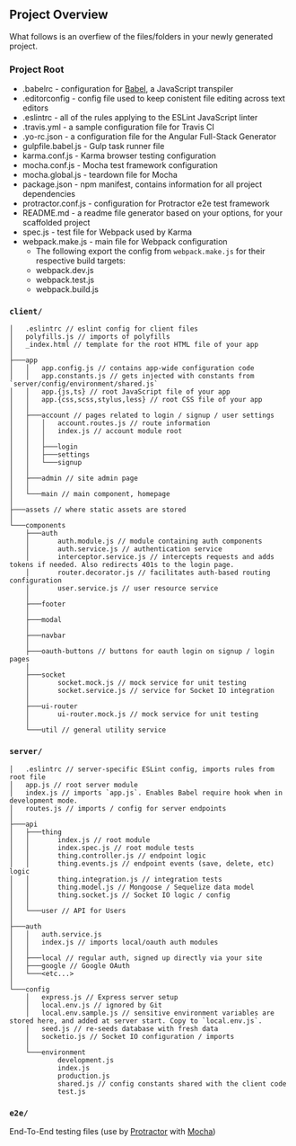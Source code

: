 ## Project Overview

What follows is an overfiew of the files/folders in your newly generated project.

### Project Root

* .babelrc - configuration for [Babel], a JavaScript transpiler
* .editorconfig - config file used to keep conistent file editing across text editors
* .eslintrc - all of the rules applying to the ESLint JavaScript linter
* .travis.yml - a sample configuration file for Travis CI
* .yo-rc.json - a configuration file for the Angular Full-Stack Generator
* gulpfile.babel.js - Gulp task runner file
* karma.conf.js - Karma browser testing configuration
* mocha.conf.js - Mocha test framework configuration
* mocha.global.js - teardown file for Mocha
* package.json - npm manifest, contains information for all project dependencies
* protractor.conf.js - configuration for Protractor e2e test framework
* README.md - a readme file generator based on your options, for your scaffolded project
* spec.js - test file for Webpack used by Karma
* webpack.make.js - main file for Webpack configuration
	* The following export the config from `webpack.make.js` for their respective build targets:
	* webpack.dev.js
	* webpack.test.js
	* webpack.build.js

### `client/`

```
│   .eslintrc // eslint config for client files
│   polyfills.js // imports of polyfills
│   _index.html // template for the root HTML file of your app
│
├───app
│   │   app.config.js // contains app-wide configuration code
│   │   app.constants.js // gets injected with constants from `server/config/environment/shared.js`
│   │   app.{js,ts} // root JavaScript file of your app
│   │   app.{css,scss,stylus,less} // root CSS file of your app
│   │
│   ├───account // pages related to login / signup / user settings
│   │   │   account.routes.js // route information
│   │   │   index.js // account module root
│   │   │
│   │   ├───login
│   │   ├───settings
│   │   └───signup
│   │
│   ├───admin // site admin page
│   │
│   └───main // main component, homepage
│
├───assets // where static assets are stored
│
└───components
    ├───auth
    │       auth.module.js // module containing auth components
    │       auth.service.js // authentication service
    │       interceptor.service.js // intercepts requests and adds tokens if needed. Also redirects 401s to the login page.
    │       router.decorator.js // facilitates auth-based routing configuration
    │       user.service.js // user resource service
    │
    ├───footer
    │
    ├───modal
    │
    ├───navbar
    │
    ├───oauth-buttons // buttons for oauth login on signup / login pages
    │
    ├───socket
    │       socket.mock.js // mock service for unit testing
    │       socket.service.js // service for Socket IO integration
    │
    ├───ui-router
    │       ui-router.mock.js // mock service for unit testing
    │
    └───util // general utility service
```

### `server/`

```
│   .eslintrc // server-specific ESLint config, imports rules from root file
│   app.js // root server module
│   index.js // imports `app.js`. Enables Babel require hook when in development mode.
│   routes.js // imports / config for server endpoints
│
├───api
│   ├───thing
│   │       index.js // root module
│   │       index.spec.js // root module tests
│   │       thing.controller.js // endpoint logic
│   │       thing.events.js // endpoint events (save, delete, etc) logic
│   │       thing.integration.js // integration tests
│   │       thing.model.js // Mongoose / Sequelize data model
│   │       thing.socket.js // Socket IO logic / config
│   │
│   └───user // API for Users
│
├───auth
│   │   auth.service.js
│   │   index.js // imports local/oauth auth modules
│   │
│   ├───local // regular auth, signed up directly via your site
│   ├───google // Google OAuth
│   └───<etc...>
│
└───config
    │   express.js // Express server setup
    │   local.env.js // ignored by Git
    │   local.env.sample.js // sensitive environment variables are stored here, and added at server start. Copy to `local.env.js`.
    │   seed.js // re-seeds database with fresh data
    │   socketio.js // Socket IO configuration / imports
    │
    └───environment
            development.js
            index.js
            production.js
            shared.js // config constants shared with the client code
            test.js
```

### `e2e/`

End-To-End testing files (use by [Protractor](https://github.com/angular/protractor) with [Mocha](https://github.com/mochajs/mocha))

[Babel]: https://babeljs.io/
